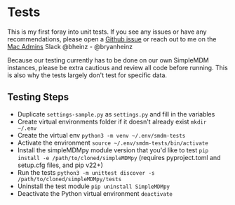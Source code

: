 # Tests

This is my first foray into unit tests. If you see any issues or have any recommendations, please open a [Github issue](https://github.com/macadmins/simpleMDMpy/issues) or reach out to me on the [Mac Admins](https://www.macadmins.org) Slack @bheinz - @bryanheinz

Because our testing currently has to be done on our own SimpleMDM instances, please be extra cautious and review all code before running. This is also why the tests largely don't test for specific data.

## Testing Steps
- Duplicate `settings-sample.py` as `settings.py` and fill in the variables
- Create virtual environments folder if it doesn't already exist `mkdir ~/.env`
- Create the virtual env `python3 -m venv ~/.env/smdm-tests`
- Activate the environment `source ~/.env/smdm-tests/bin/activate`
- Install the simpleMDMpy module version that you'd like to test `pip install -e /path/to/cloned/simpleMDMpy` (requires pyproject.toml and setup.cfg files, and pip v22+)
- Run the tests `python3 -m unittest discover -s /path/to/cloned/simpleMDMpy/tests`
- Uninstall the test module `pip uninstall SimpleMDMpy`
- Deactivate the Python virtual environment `deactivate`

